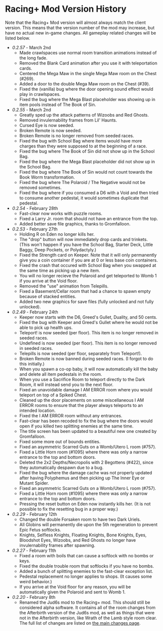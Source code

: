 # Racing+ Mod Version History

Note that the Racing+ Mod version will almost always match the client version. This means that the version number of the mod may increase, but have no actual new in-game changes. All gameplay related changes will be listed below.

* *0.2.57* - March 2nd
  * Made crawlspaces use normal room transition animations instead of the long fade.
  * Removed the Blank Card animation after you use it with teleportation cards.
  * Centered the Mega Maw in the single Mega Maw room on the Chest (#269).
  * Added a door to the double Mega Maw room on the Chest (#39).
  * Fixed the (vanilla) bug where the door opening sound effect would play in crawlspaces.
  * Fixed the bug where the Mega Blast placeholder was showing up in item pools instead of The Book of Sin.
* *0.2.55* - March 2nd
  * Greatly sped up the attack patterns of Wizoobs and Red Ghosts.
  * Removed invulernability frames from Lil' Haunts.
  * Cursed Eye is now seeded.
  * Broken Remote is now seeded.
  * Broken Remote is no longer removed from seeded races.
  * Fixed the bug with School Bag where items would have more charges than they were supposed to at the beginning of a race.
  * Fixed the bug where The Book of Sin did not show up in the School Bag.
  * Fixed the bug where the Mega Blast placeholder did not show up in the School Bag.
  * Fixed the bug where The Book of Sin would not count towards the Book Worm transformation.
  * Fixed the bug where The Polaroid / The Negative would not be removed sometimes.
  * Fixed the bug where if you consumed a D6 with a Void and then tried to consume another pedestal, it would sometimes duplicate that pedestal.
* *0.2.54* - February 28th
  * Fast-clear now works with puzzle rooms.
  * Fixed a Larry Jr. room that should not have an entrance from the top.
  * Added better save file graphics, thanks to Gromfalloon.
* *0.2.53* - February 27th
  * Holding R on Eden no longer kills her.
  * The "drop" button will now immediately drop cards and trinkets. (This won't happen if you have the School Bag, Starter Deck, Little Baggy, Deep Pockets, or Polydactyly.)
  * Fixed the Strength card on Keeper. Note that it will only permanently give you a coin container if you are at 0 or less base coin containers.
  * Fixed the crash that occured with School Bag when you swapped at the same time as picking up a new item.
  * You will no longer recieve the Polaroid and get teleported to Womb 1 if you arrive at the Void floor.
  * Removed the "use" animation from Telepills.
  * Fixed a Basement/Cellar room that had a chance to spawn empty because of stacked entities.
  * Added two new graphics for save files (fully unlocked and not fully unlocked).
* *0.2.49* - February 24th
  * Keeper now starts with the D6, Greed's Gullet, Duality, and 50 cents.
  * Fixed the bug with Keeper and Greed's Gullet where he would not be able to pick up health ups.
  * Teleport! is now seeded (per floor). This item is no longer removed in seeded races.
  * Undefined is now seeded (per floor). This item is no longer removed in seeded races.
  * Telepills is now seeded (per floor, separately from Teleport!).
  * Broken Remote is now banned during seeded races. (I forgot to do this initially.)
  * When you spawn a co-op baby, it will now automatically kill the baby and delete all item pedestals in the room.
  * When you use a Sacrifice Room to teleport directly to the Dark Room, it will instead send you to the next floor.
  * Fixed an unavoidable damage I AM ERROR room where you would teleport on top of a Spiked Chest.
  * Cleaned up the door placements on some miscellaneous I AM ERROR rooms to ensure that the player always teleports to an intended location.
  * Fixed the I AM ERROR room without any entrances.
  * Fast-clear has been recoded to fix the bug where the doors would open if you killed two splitting enemies at the same time.
  * The title screen has been updated to a beautiful new one created by Gromfalloon.
  * Fixed some more out of bounds entities.
  * Fixed an asymmetric Scarred Guts on a Womb/Utero L room (#757).
  * Fixed a Little Horn room (#1095) where there was only a narrow entrance to the top and bottom doors.
  * Deleted the 2x2 Depths/Necropolis with 2 Begottens (#422), since they automatically despawn due to a bug.
  * Fixed the bug where the damage cache was not properly updated after having Polyphemus and then picking up The Inner Eye or Mutant Spider.
  * Fixed an asymmetric Scarred Guts on a Womb/Utero L room (#757).
  * Fixed a Little Horn room (#1095) where there was only a narrow entrance to the top and bottom doors.
  * Pressing the reset button on Eden now instantly kills her. (It is not possible to fix the resetting bug in a proper way.)
* *0.2.29* - February 12th
  * Changed the double Forsaken room to have two Dark Uriels.
  * All Globins will permanently die upon the 5th regeneration to prevent Epic Fetus softlocks.
  * Knights, Selfless Knights, Floating Knights, Bone Knights, Eyes, Bloodshot Eyes, Wizoobs, and Red Ghosts no longer have invulernability frames after spawning.
* *0.2.27* - February 11th
  * Fixed a room with boils that can cause a softlock with no bombs or keys.
  * Fixed the double trouble room that softlocks if you have no bombs.
  * Added a bunch of splitting enemies to the fast-clear exception list.
  * Pedestal replacement no longer applies to shops. (It causes some weird behavior.)
  * If you arrive at the Void floor for any reason, you will be automatically given the Polaroid and sent to Womb 1.
* *0.2.20* - February 8th
  * Renamed the Jud6s mod to the Racing+ mod. This should still be considered alpha software. It contains all of the room changes from the Afterbirth version of the Jud6s mod, as well as things that were not in the Afterbirth version, like Wrath of the Lamb style room clear. The full list of changes are listed on [the main changes page](https://github.com/Zamiell/isaac-racing-mod/blob/master/CHANGES.md).
